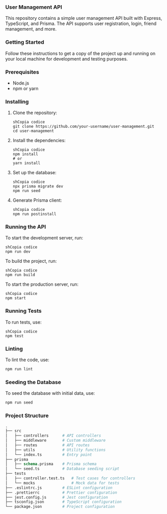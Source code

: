 ### User Management API

This repository contains a simple user management API built with Express, TypeScript, and Prisma. The API supports user registration, login, friend management, and more.

### Getting Started

Follow these instructions to get a copy of the project up and running on your local machine for development and testing purposes.

### Prerequisites

- Node.js
- npm or yarn

### Installing

1. Clone the repository:
    
    ```
    shCopia codice
    git clone https://github.com/your-username/user-management.git
    cd user-management
    
    ```
    
2. Install the dependencies:
    
    ```
    shCopia codice
    npm install
    # or
    yarn install
    
    ```
    
3. Set up the database:
    
    ```
    shCopia codice
    npx prisma migrate dev
    npm run seed
    
    ```
    
4. Generate Prisma client:
    
    ```
    shCopia codice
    npm run postinstall
    
    ```
    

### Running the API

To start the development server, run:

```
shCopia codice
npm run dev

```

To build the project, run:

```
shCopia codice
npm run build

```

To start the production server, run:

```
shCopia codice
npm start

```

### Running Tests

To run tests, use:

```
shCopia codice
npm test

```

### Linting

To lint the code, use:

```sh
npm run lint

```

### Seeding the Database

To seed the database with initial data, use:

```sh
npm run seed

```

### Project Structure

```graphql
.
├── src
│   ├── controllers      # API controllers
│   ├── middleware       # Custom middleware
│   ├── routes           # API routes
│   ├── utils            # Utility functions
│   └── index.ts         # Entry point
├── prisma
│   ├── schema.prisma    # Prisma schema
│   └── seed.ts          # Database seeding script
├── tests
│   ├── controller.test.ts   # Test cases for controllers
│   └── mocks                # Mock data for tests
├── .eslintrc.js         # ESLint configuration
├── .prettierrc          # Prettier configuration
├── jest.config.js       # Jest configuration
├── tsconfig.json        # TypeScript configuration
└── package.json         # Project configuration

```



